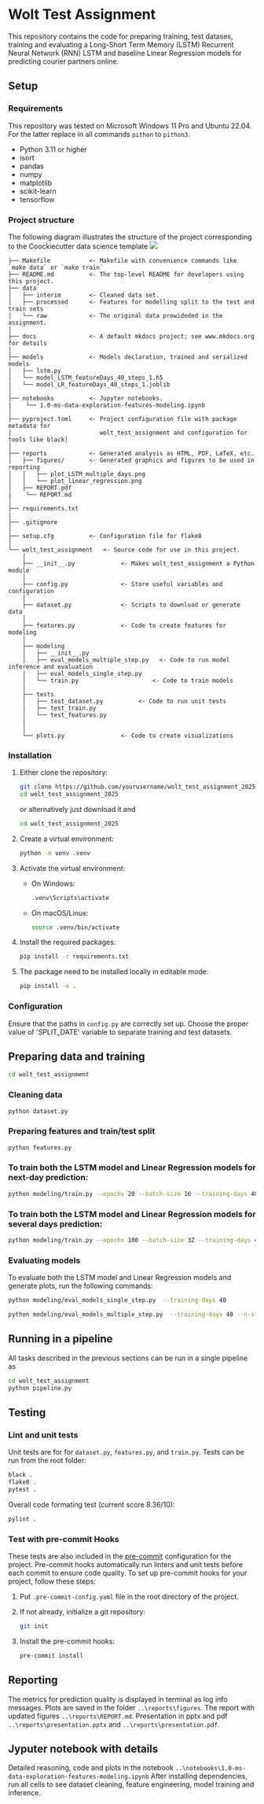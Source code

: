 # Wolt Test Assignment

This repository contains the code for preparing training, test datases, training and evaluating a Long-Short Term Memory (LSTM) Recurrent Neural Network (RNN) LSTM and baseline Linear Regression models for predicting courier partners online.

## Setup

### Requirements

This repository was tested on Microsoft Windows 11 Pro and Ubuntu 22.04. For the latter replace in all commands 
`pithon` to `pithon3`.

- Python 3.11 or higher
- isort
- pandas
- numpy
- matplotlib
- scikit-learn
- tensorflow

### Project structure

The following diagram illustrates the structure of the project corresponding to the Coockiecutter data science template
<a target="_blank" href="https://cookiecutter-data-science.drivendata.org/">
    <img src="https://img.shields.io/badge/CCDS-Project%20template-328F97?logo=cookiecutter" />
</a>

```plaintext
├── Makefile           <- Makefile with convenience commands like `make data` or `make train`
├── README.md          <- The top-level README for developers using this project.
├── data
│   ├── interim        <- Cleaned data set.
│   ├── processed      <- Features for modelling split to the test and train sets
│   └── raw            <- The original data prowideded in the assignment.
│
├── docs               <- A default mkdocs project; see www.mkdocs.org for details
│
├── models             <- Models declaration, trained and serialized models
│   ├── lstm.py
│   └── model_LSTM_featureDays_40_steps_1.h5
|   └── model_LR_featureDays_40_steps_1.joblib
│
├── notebooks          <- Jupyter notebooks.
|    └── 1.0-ms-data-exploration-features-modeling.ipynb
│
├── pyproject.toml     <- Project configuration file with package metadata for
│                         wolt_test_assignment and configuration for tools like black│
│
├── reports            <- Generated analysis as HTML, PDF, LaTeX, etc.
│   ├── figures/       <- Generated graphics and figures to be used in reporting
│   │   ├── plot_LSTM_multiple_days.png
│   │   └── plot_linear_regression.png
│   ├── REPORT.pdf
|    └── REPORT.md
│
├── requirements.txt
|
├── .gitignore
│
├── setup.cfg          <- Configuration file for flake8
│
└── wolt_test_assignment   <- Source code for use in this project.
    │
    ├── __init__.py             <- Makes wolt_test_assignment a Python module
    │
    ├── config.py               <- Store useful variables and configuration
    │
    ├── dataset.py              <- Scripts to download or generate data
    │
    ├── features.py             <- Code to create features for modeling
    │
    ├── modeling
    │   ├── __init__.py
    │   ├── eval_models_multiple_step.py   <- Code to run model inference and evaluation
    |   ├── eval_models_single_step.py
    │   └── train.py                     <- Code to train models
    |
    ├── tests
    │   ├── test_dataset.py          <- Code to run unit tests
    |   ├── test_train.py
    │   └── test_features.py
    |
    │
    └── plots.py                <- Code to create visualizations
```

### Installation

1. Either clone the repository:

    ```bash
    git clone https://github.com/yourusername/wolt_test_assignment_2025.git
    cd wolt_test_assignment_2025
    ```

   or alternatively just download it and 
    ```bash
    cd wolt_test_assignment_2025
    ```

2. Create a virtual environment:

    ```bash
    python -m venv .venv
    ```

3. Activate the virtual environment:

    - On Windows:

        ```bash
        .venv\Scripts\activate
        ```

    - On macOS/Linux:

        ```bash
        source .venv/bin/activate
        ```

4. Install the required packages:

    ```bash
    pip install -r requirements.txt
    ```
5. The package need to be installed locally in editable mode:

    ```bash
    pip install -e .
    ```

### Configuration

Ensure that the paths in `config.py` are correctly set up.
Choose the proper value of 'SPLIT_DATE' variable to separate training and test datasets.

## Preparing data and training

```bash
cd wolt_test_assignment
```

### Cleaning data
```bash
python dataset.py
```

### Preparing features and train/test split
```bash
python features.py
```

### To train both the LSTM model and Linear Regression models for next-day prediction:
```bash
python modeling/train.py --epochs 20 --batch-size 16 --training-days 40 --n-steps 1
```

### To train both the LSTM model and Linear Regression models for several days prediction:
```bash
python modeling/train.py --epochs 100 --batch-size 32 --training-days 40 --n-steps 20
```

### Evaluating models
To evaluate  both the LSTM model and Linear Regression models and generate plots, run the following commands:
```bash
python modeling/eval_models_single_step.py  --training-days 40
```
```bash
python modeling/eval_models_multiple_step.py  --training-days 40 --n-steps 20
```

## Running in a pipeline

All tasks described in the previous sections can be run in a single pipeline as
```bash
cd wolt_test_assignment
python pipeline.py
```


## Testing

### Lint and unit tests

Unit tests are for for `dataset.py`, `features.py`, and `train.py`.
Tests can be run from the root folder:

```bash
black .
flake8 .
pytest .
```

Overall code formating test (current score 8.36/10):

```bash
pylint .
```

### Test with pre-commit Hooks

These tests are also included in the  [pre-commit](https://pypi.org/project/pre-commit/)
configuration for the project. 
Pre-commit hooks automatically run linters and unit tests before each commit to ensure code quality. To set up pre-commit hooks for your project, follow these steps:

1. Put `.pre-commit-config.yaml` file in the root directory of the project.

2. If not already, initialize a git repository:

    ```bash
    git init
    ```

3. Install the pre-commit hooks:

    ```bash
    pre-commit install
    ```


## Reporting

The metrics for prediction quality is displayed in terminal as log info messages. Plots are saved in the folder `..\reports\figures`.
The report with updated figures `..\reports\REPORT.md`.
Presentation in pptx and pdf `..\reports\presentation.pptx` and `..\reports\presentation.pdf`.

## Jyputer notebook with details

Detailed reasoning, code and plots in the notebook `..\notebooks\1.0-ms-data-exploration-features-modeling.ipynb`
After installing dependencies, run all cells to see dataset cleaning, feature engineering, model training and inference.
